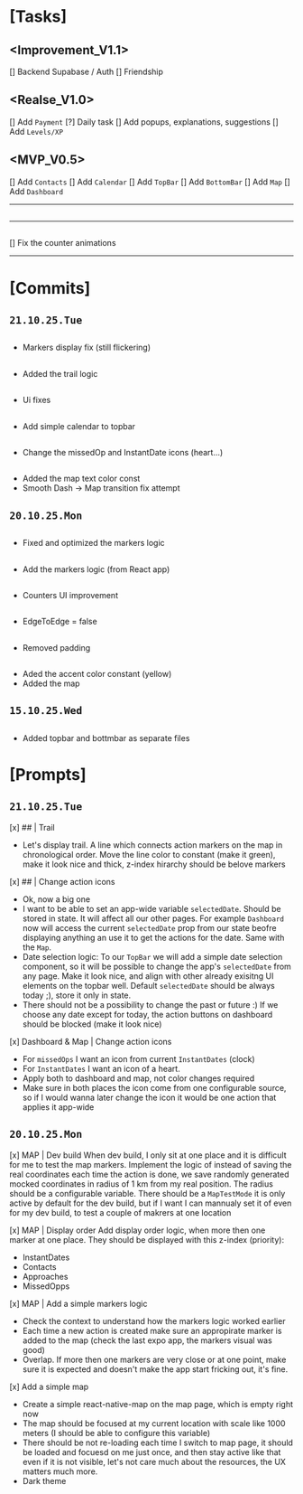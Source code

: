 # [Tasks]

## <Improvement_V1.1>
[] Backend Supabase / Auth
[] Friendship

## <Realse_V1.0>
[] Add `Payment`
[?] Daily task
[] Add popups, explanations, suggestions
[] Add `Levels/XP`

## <MVP_V0.5>
[] Add `Contacts`
[] Add `Calendar`
[] Add `TopBar`
[] Add `BottomBar`
[] Add `Map`
[] Add `Dashboard`

--- --- ---

## <TopBar>
## <BottomBar>
## <Contacts>
## <Map> 
## <Dashboard>
## <Calendar>

--- --- ---

## <Dashboard>
[] Fix the counter animations

--- --- ---

# [Commits]

## `21.10.25.Tue`

## <Map>
* Markers display fix (still flickering)

## <Map>
* Added the trail logic

## <Dashboard>
* Ui fixes

## <Calendar>
* Add simple calendar to topbar

## <Dashboard>
* Change the missedOp and InstantDate icons (heart...)

## <Map>
* Added the map text color const
* Smooth Dash -> Map transition fix attempt

## `20.10.25.Mon`

## <Map>
* Fixed and optimized the markers logic

## <Map>
* Add the markers logic (from React app)

## <Dashboard>
* Counters UI improvement

## <BottomNavBar>
* EdgeToEdge = false

## <BottomNavBar>
* Removed padding

## <TopProgressBar>
## <BottomNavBar>
## <Dashboard>
## <Map>
* Aded the accent color constant (yellow)
* Added the map

## `15.10.25.Wed`

## <Map>
* Added topbar and bottmbar as separate files

# [Prompts]

## <Map>

## `21.10.25.Tue`

[x] ## <Map> | Trail
* Let's display trail. A line which connects action markers on the map in chronological order. Move the line color to constant (make it green), make it look nice and thick, z-index hirarchy should be belove markers

[x] ## <Calendar> | Change action icons
* Ok, now a big one
* I want to be able to set an app-wide variable `selectedDate`. Should be stored in state. It will affect all our other pages. For example `Dashboard` now will access the current `selectedDate` prop from our state beofre displaying anything an use it to get the actions for the date. Same with the `Map`.
* Date selection logic: To our `TopBar` we will add a simple date selection component, so it will be possible to change the app's `selectedDate` from any page. Make it look nice, and align with other already exisitng UI elements on the topbar well. Default `selectedDate` should be always today ;), store it only in state.
* There should not be a possibility to change the past or future :) If we choose any date except for today, the action buttons on dashboard should be blocked (make it look nice)

[x] Dashboard & Map | Change action icons
* For `missedOps` I want an icon from current `InstantDates` (clock)
* For `InstantDates` I want an icon of a heart.
* Apply both to dashboard and map, not color changes required
* Make sure in both places the icon come from one configurable source, so if I would wanna later change the icon it would be one action that applies it app-wide

## `20.10.25.Mon`

[x] MAP | Dev build
When dev build, I only sit at one place and it is difficult for me to test the map markers. Implement the logic of instead of saving the real coordinates each time the action is done, we save randomly generated mocked coordinates in radius of 1 km from my real position. The radius should be a configurable variable. There should be a `MapTestMode` it is only active by default for the dev build, but if I want I can mannualy set it of even for my dev build, to test a couple of makrers at one location

[x] MAP | Display order
Add display order logic, when more then one marker at one place. They should be displayed with this z-index (priority):
- InstantDates
- Contacts
- Approaches
- MissedOpps

[x] MAP | Add a simple markers logic
* Check the context to understand how the markers logic worked earlier
* Each time a new action is created make sure an appropirate marker is added to the map (check the last expo app, the markers visual was good)
* Overlap. If more then one markers are very close or at one point, make sure it is expected and doesn't make the app start fricking out, it's fine.

[x] Add a simple map
* Create a simple react-native-map on the map page, which is empty right now
* The map should be focused at my current location with scale like 1000 meters (I should be able to configure this variable)
* There should be not re-loading each time I switch to map page, it should be loaded and focuesd on me just once, and then stay active like that even if it is not visible, let's not care much about the resources, the UX matters much more.
* Dark theme